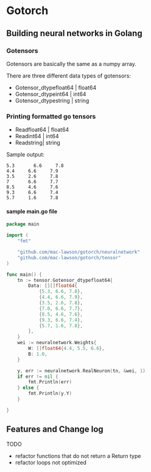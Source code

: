 # Gotorch
## Building neural networks in Golang

### Gotensors
Gotensors are basically the same as a numpy array. 

There are three different data types of gotensors:

- Gotensor_dtypefloat64 | float64
- Gotensor_dtypeint64 | int64
- Gotensor_dtypestring | string

### Printing formatted go tensors

- Readfloat64 | float64
- Readint64 | int64
- Readstring| string

Sample output:

```
5.3       6.6     7.8
4.4     6.6     7.9
3.5     2.6     7.8
7       6.6     7.7
8.5     4.6     7.6
9.3     6.6     7.4
5.7     1.6     7.8
```
#### sample main.go file
```go
package main

import (
	"fmt"

	"github.com/mac-lawson/gotorch/neuralnetwork"
	"github.com/mac-lawson/gotorch/tensor"
)

func main() {
	tn := tensor.Gotensor_dtypefloat64{
		Data: [][]float64{
			{5.3, 6.6, 7.8},
			{4.4, 6.6, 7.9},
			{3.5, 2.6, 7.8},
			{7.0, 6.6, 7.7},
			{8.5, 4.6, 7.6},
			{9.3, 6.6, 7.4},
			{5.7, 1.6, 7.8},
		},
	}
	wei := neuralnetwork.Weights{
		W: []float64{4.4, 5.5, 6.6},
		B: 1.0,
	}

	y, err := neuralnetwork.RealNeuron(tn, &wei, 1)
	if err != nil {
		fmt.Println(err)
	} else {
		fmt.Println(y.Y)
	}

}

```

## Features and Change log

TODO
- refactor functions that do not return a Return type
- refactor loops not optimized
